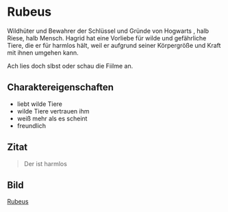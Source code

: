 # Rubeus

Wildhüter und Bewahrer der Schlüssel und Gründe von Hogwarts , halb Riese, halb Mensch.
Hagrid hat eine Vorliebe für wilde und gefährliche Tiere, die er für harmlos hält, weil er aufgrund seiner Körpergröße und Kraft mit ihnen umgehen kann.

Ach lies doch slbst oder schau die Fiilme an.

## Charaktereigenschaften
* liebt wilde Tiere
* wilde Tiere vertrauen ihm
* weiß mehr als es scheint
* freundlich

## Zitat
> Der ist harmlos 

## Bild

[Rubeus](https://upload.wikimedia.org/wikipedia/commons/c/c6/The_Making_of_Harry_Potter_29-05-2012_%28Rubeus_Hagrid%29.jpg)


